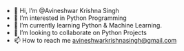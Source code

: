 - 👋 Hi, I’m @Avineshwar Krishna Singh
- 👀 I’m interested in Python Programming 
- 🌱 I’m currently learning Python & Machine Learning.
- 💞️ I’m looking to collaborate on Python Projects
- 📫 How to reach me avineshwarkrishnasingh@gmail.com

<!---
AVINESHWAR-KRISHNA/AVINESHWAR-KRISHNA is a ✨ special ✨ repository because its `README.md` (this file) appears on your GitHub profile.
You can click the Preview link to take a look at your changes.
--->
